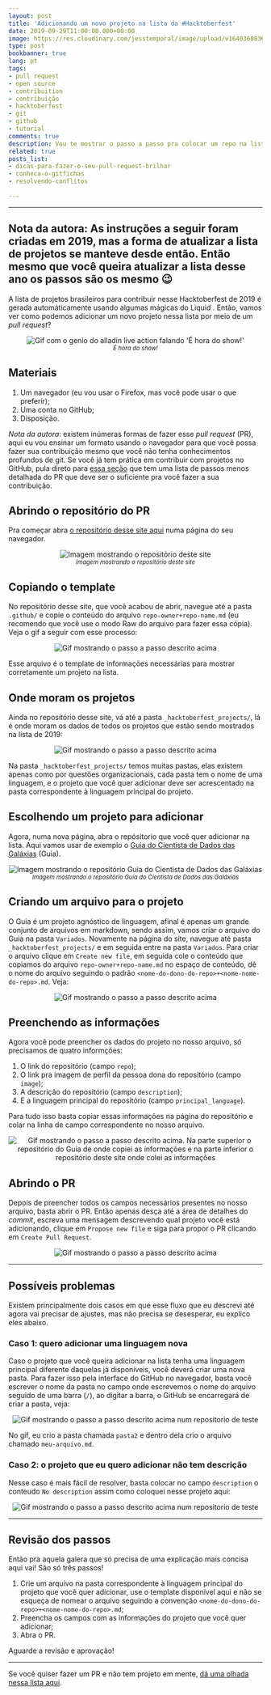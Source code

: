 ```yaml
---
layout: post
title: 'Adicionando um novo projeto na lista da #Hacktoberfest'
date: 2019-09-29T11:00:00.000+00:00
image: https://res.cloudinary.com/jesstemporal/image/upload/v1640360836/covers/tutorial_gfgm5n.png
type: post
bookbanner: true
lang: pt
tags:
- pull request
- open source
- contribuition
- contribuição
- hacktoberfest
- git
- github
- tutorial
comments: true
description: Vou te mostrar o passo a passo pra colocar um repo na lista de 2019
related: true
posts_list:
- dicas-para-fazer-o-seu-pull-request-brilhar
- conheca-o-gitfichas
- resolvendo-conflitos

---
```

---
Nota da autora: As instruções a seguir foram criadas em 2019, mas a forma de atualizar a lista de projetos se manteve desde então. Então mesmo que você queira atualizar a lista desse ano os passos são os mesmo 😉
---

A lista de projetos brasileiros para contribuir nesse Hacktoberfest de 2019 é gerada automáticamente usando algumas mágicas do Liquid <!--como eu explico nesse outro artigo-->. Então, vamos ver como podemos adicionar um novo projeto nessa lista por meio de um _pull request_?

<center>
<img src="/images/showtime.gif" alt="Gif com o genio do alladin live action falando 'É hora do show!'"/>
<br>
<small><i>É hora do show!</i></small>
</center>

## Materiais

1. Um navegador (eu vou usar o Firefox, mas você pode usar o que preferir);
2. Uma conta no GitHub;
3. Disposição.

_Nota da autora_: existem inúmeras formas de fazer esse _pull request_ (PR), aqui eu vou ensinar um formato usando o navegador para que você possa fazer sua contribuição mesmo que você não tenha conhecimentos profundos de git. Se você já tem prática em contribuir com projetos no GitHub, pula direto para <a href="#revisao">essa seção</a> que tem uma lista de passos menos detalhada do PR que deve ser o suficiente pra você fazer a sua contribuição.

## Abrindo o repositório do PR

Pra começar abra [o repositório desse site aqui](https://github.com/jtemporal/jtemporal.github.io) numa página do seu navegador.

<center>
<img src="/images/repo-jtemporal.png" alt="Imagem mostrando o repositório deste site"/>
<br>
<small><i>Imagem mostrando o repositório deste site</i></small>
</center>

## Copiando o template

No repositório desse site, que você acabou de abrir, navegue até a pasta `.github/` e copie o conteúdo do arquivo `repo-owner+repo-name.md` (eu recomendo que você use o modo Raw do arquivo para fazer essa cópia). Veja o gif a seguir com esse processo:

<center>
<img src="https://raw.githubusercontent.com/jtemporal/jtemporal.github.io/main/images/hacktober_2019/hacktober_2019_passo_2.gif" alt="Gif mostrando o passo a passo descrito acima"/>
</center>

Esse arquivo é o template de informações necessárias para mostrar corretamente um projeto na lista.

## Onde moram os projetos

Ainda no repositório desse site, vá até a pasta `_hacktoberfest_projects/`, lá é onde moram os dados de todos os projetos que estão sendo mostrados na lista de 2019:

<center>
<img src="https://raw.githubusercontent.com/jtemporal/jtemporal.github.io/main/images/hacktober_2019/hacktober_2019_passo_3.gif" alt="Gif mostrando o passo a passo descrito acima"/>
</center>

Na pasta `_hacktoberfest_projects/` temos muitas pastas, elas existem apenas como por questões organizacionais, cada pasta tem o nome de uma linguagem, e o projeto que você quer adicionar deve ser acrescentado na pasta correspondente à linguagem principal do projeto.

## Escolhendo um projeto para adicionar

Agora, numa nova página, abra o repósitorio que você quer adicionar na lista. Aqui vamos usar de exemplo o [Guia do Cientista de Dados das Galáxias](https://github.com/PizzaDeDados/datascience-pizza) (Guia).

<center>
<img src="/images/repo-guia-github.png" alt="Imagem mostrando o repositório Guia do Cientista de Dados das Galáxias"/>
<br>
<small><i>Imagem mostrando o repositório Guia do Cientista de Dados das Galáxias</i></small>
</center>

## Criando um arquivo para o projeto

O Guia é um projeto agnóstico de linguagem, afinal é apenas um grande conjunto de arquivos em markdown, sendo assim, vamos criar o arquivo do Guia na pasta  `Variados`. Novamente na página do site, navegue até pasta  `_hacktoberfest_projects/` e em seguida entre na pasta `Variados`. Para criar o arquivo clique em `Create new file`, em seguida cole o conteúdo que copiamos do arquivo `repo-owner+repo-name.md` no espaço de conteúdo, dê o nome do arquivo seguindo o padrão `<nome-do-dono-do-repo>+<nome-nome-do-repo>.md`. Veja:

<center>
<img src="https://raw.githubusercontent.com/jtemporal/jtemporal.github.io/main/images/hacktober_2019/hacktober_2019_passo_5.gif" alt="Gif mostrando o passo a passo descrito acima"/>
</center>

## Preenchendo as informações

Agora você pode preencher os dados do projeto no nosso arquivo, só precisamos de quatro informções:

1. O link do repositório (campo `repo`);
2. O link pra imagem de perfil da pessoa dona do repositório (campo `image`);
3. A descrição do repositório (campo `description`);
4. E a linguagem principal do repositório (campo `principal_language`).

Para tudo isso basta copiar essas informações na página do repositório e colar na linha de campo correspondente no nosso arquivo.

<center>
<img src="https://raw.githubusercontent.com/jtemporal/jtemporal.github.io/main/images/hacktober_2019/hacktober_2019_passo_6.gif" alt="Gif mostrando o passo a passo descrito acima. Na parte superior o repositório do Guia de onde copiei as informações e na parte inferior o repositório deste site onde colei as informações"/>
</center>

## Abrindo o PR

Depois de preencher todos os campos necessários presentes no nosso arquivo, basta abrir o PR. Então apenas desça até a área de detalhes do _commit_, escreva uma mensagem descrevendo qual projeto você está adicionando, clique em `Propose new file` e siga para propor o PR clicando em `Create Pull Request`.

<center>
<img src="https://raw.githubusercontent.com/jtemporal/jtemporal.github.io/main/images/hacktober_2019/hacktober_2019_passo_7.gif" alt="Gif mostrando o passo a passo descrito acima"/>
</center>

---

## Possíveis problemas

Existem principalmente dois casos em que esse fluxo que eu descrevi até agora vai precisar de ajustes, mas não precisa se desesperar, eu explico eles abaixo.

### Caso 1: quero adicionar uma linguagem nova

Caso o projeto que você queira adicionar na lista tenha uma linguagem principal diferente daquelas já disponíveis, você deverá criar uma nova pasta. Para fazer isso pela interface do GitHub no navegador, basta você escrever o nome da pasta no campo onde escrevemos o nome do arquivo seguido de uma barra (`/`), ao digitar a barra, o GitHub se encarregará de criar a pasta, veja:

<center>
<img src="https://raw.githubusercontent.com/jtemporal/jtemporal.github.io/main/images/hacktober_2019/hacktober_2019_criando_pasta.gif" alt="Gif mostrando o passo a passo descrito acima num repositorio de teste"/>
</center>

No gif, eu crio a pasta chamada `pasta2` e dentro dela crio o arquivo chamado `meu-arquivo.md`.

### Caso 2: o projeto que eu quero adicionar não tem descrição

Nesse caso é mais fácil de resolver, basta colocar no campo `description` o conteudo `No description` assim como coloquei nesse projeto aqui:

<center>
<img src="https://raw.githubusercontent.com/jtemporal/jtemporal.github.io/main/images/hacktober_2019/hacktober_2019_no_description.gif" alt="Gif mostrando o passo a passo descrito acima num repositorio de teste"/>
</center>

---

<h2 id="revisao">Revisão dos passos</h2>

Então pra aquela galera que só precisa de uma explicação mais concisa aqui vai! São só três passos!

1. Crie um arquivo na pasta correspondente à linguagem principal do projeto que você quer adicionar, use o template disponível aqui e não se esqueça de nomear o arquivo seguindo a convenção `<nome-do-dono-do-repo>+<nome-nome-do-repo>.md`;
2. Preencha os campos com as informações do projeto que você quer adicionar;
3. Abra o PR.

Aguarde a revisão e aprovação!

---

Se você quiser fazer um PR e não tem projeto em mente, [dá uma olhada nessa lista aqui](https://github.com/jtemporal/jtemporal.github.io/labels/hacktoberfest).